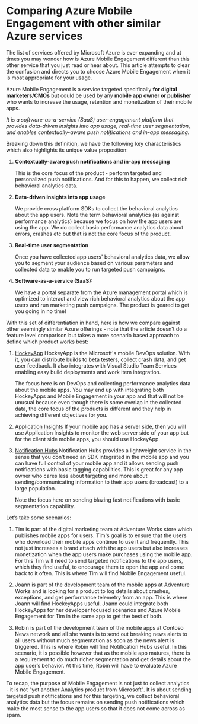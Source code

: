 <properties
	pageTitle="Comparing Azure Mobile Engagement with other similar Azure services"
	description="Comparing Azure Mobile Engagement with other similar Azure services - HockeyApp, AppInsights, Notification Hubs"
	services="mobile-engagement"
	documentationCenter="mobile" 
	authors="piyushjo" 
	manager="erikre" 
	editor="" />

<tags
	ms.service="mobile-engagement"
	ms.workload="mobile"
	ms.tgt_pltfrm="na"
	ms.devlang="na"
	ms.topic="article"
	ms.date="03/03/2016"
	ms.author="piyushjo" />

# Comparing Azure Mobile Engagement with other similar Azure services

The list of services offered by Microsoft Azure is ever expanding and at times you may wonder how is Azure Mobile Engagement different than this other service that you just read or hear about. This article attempts to clear the confusion and directs you to choose Azure Mobile Engagement when it is most appropriate for your usage. 
 
Azure Mobile Engagement is a service targeted specifically **for digital marketers/CMOs** but could be used by any **mobile app owner or publisher** who wants to increase the usage, retention and monetization of their mobile apps. 

*It is a software-as-a-service (SaaS) user-engagement platform that provides data-driven insights into app usage, real-time user segmentation, and enables contextually-aware push notifications and in-app messaging.* 

Breaking down this definition, we have the following key characteristics which also highlights its unique value proposition:

1.	**Contextually-aware push notifications and in-app messaging**
		
	This is the core focus of the product - perform targeted and personalized push notifications. And for this to happen, we collect rich behavioral analytics data. 

2.	**Data-driven insights into app usage**

	We provide cross platform SDKs to collect the behavioral analytics about the app users. Note the term behavioral analytics (as against performance analytics) because we focus on how the app users are using the app. We do collect basic performance analytics data about errors, crashes etc but that is not the core focus of the product. 

3.	**Real-time user segmentation**

	Once you have collected app users' behavioral analytics data, we allow you to segment your audience based on various parameters and collected data to enable you to run targeted push campaigns. 

4.	**Software-as-a-service (SaaS):**

	We have a portal separate from the Azure management portal which is optimized to interact and view rich behavioral analytics about the app users and run marketing push campaigns. The product is geared to get you going in no time!   
 
With this set of differentiation in hand, here is how we compare against other seemingly similar Azure offerings - note that the article doesn’t do a feature level comparison but takes a more scenario based approach to define which product works best:
 
1.	[HockeyApp](https://azure.microsoft.com/en-us/services/hockeyapp/) 
	HockeyApp is the Microsoft's mobile DevOps solution. With it, you can distribute builds to beta testers, collect crash data, and get user feedback. It also integrates with Visual Studio Team Services enabling easy build deployments and work item integration. 
	
	The focus here is on DevOps and collecting performance analytics data about the mobile apps. You may end up with integrating both HockeyApps and Mobile Engagement in your app and that will not be unusual because even though there is some overlap in the collected data, the core focus of the products is different and they help in achieving different objectives for you.  

2.	[Application Insights](https://azure.microsoft.com/en-us/documentation/articles/app-insights-overview/)
	If your mobile app has a server side, then you will use Application Insights to monitor the web server side of your app but for the client side mobile apps, you should use HockeyApp. 

3.	[Notification Hubs](https://azure.microsoft.com/en-us/services/notification-hubs/)
	Notification Hubs provides a lightweight service in the sense that you don’t need an SDK integrated in the mobile app and you can have full control of your mobile app and it allows sending push notifications with basic tagging capabilities. This is great for any app owner who cares less about targeting and more about sending/communicating information to their app users (broadcast) to a large population. 

	Note the focus here on sending blazing fast notifications with basic segmentation capability. 

Let’s take some scenarios:

1.	Tim is part of the digital marketing team at Adventure Works store which publishes mobile apps for users. Tim's goal is to ensure that the users who download their mobile apps continue to use it and frequently. This not just increases a brand attach with the app users but also increases monetization when the app users make purchases using the mobile app. For this Tim will need to send targeted notifications to the app users, which they find useful, to encourage them to open the app and come back to it often. This is where Tim will find Mobile Engagement useful. 

2.	Joann is part of the development team of the mobile apps at Adventure Works and is looking for a product to log details about crashes, exceptions, and get performance telemetry from an app. This is where Joann will find HockeyApps useful. Joann could integrate both HockeyApps for her developer focused scenarios and Azure Mobile Engagement for Tim in the same app to get the best of both. 

3.	Robin is part of the development team of the mobile apps at Contoso News network and all she wants is to send out breaking news alerts to all users without much segmentation as soon as the news alert is triggered. This is where Robin will find Notification Hubs useful. 
In this scenario, it is possible however that as the mobile app matures, there is a requirement to do much richer segmentation and get details about the app user’s behavior. At this time, Robin will have to evaluate Azure Mobile Engagement. 
 
To recap, the purpose of Mobile Engagement is not just to collect analytics - it is not "yet another Analytics product from Microsoft". It is about sending targeted push notifications and for this targeting, we collect behavioral analytics data but the focus remains on sending push notifications which make the most sense to the app users so that it does not come across as spam. 
